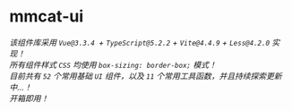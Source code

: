 # mmcat-ui

*该组件库采用 `Vue@3.3.4 `+ `TypeScript@5.2.2` + `Vite@4.4.9` + `Less@4.2.0` 实现！*<br/>
*所有组件样式 `CSS` 均使用 `box-sizing: border-box;` 模式！*<br/>
*目前共有 `52` 个常用基础 `UI` 组件，以及 `11` 个常用工具函数，并且持续探索更新中...！*<br/>
*开箱即用！*